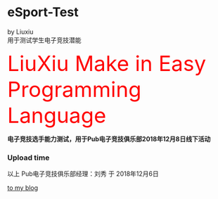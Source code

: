 # eSport-Test

by Liuxiu </br>
用于测试学生电子竞技潜能

<font color=#FF0000 size=8>LiuXiu Make in Easy Programming Language</font>

**电子竞技选手能力测试，用于Pub电子竞技俱乐部2018年12月8日线下活动** </br>

### Upload time

以上 Pub电子竞技俱乐部经理：刘秀 于 2018年12月6日

[to my blog](https://liuxiu.com)

